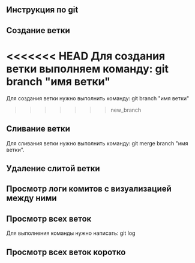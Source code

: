 ## Инструкция по git

## Создание ветки
<<<<<<< HEAD
Для создания ветки выполняем команду:
git branch "имя ветки"
=======
Для создания ветки нужно выполнить команду:
git branch "имя ветки"

>>>>>>> new_branch
## Сливание ветки
Для сливания ветки нужно выполнить команду:
git merge branch "имя ветки".

## Удаление слитой ветки

## Просмотр логи комитов с визуализацией между ними

## Просмотр всех веток
Для выполнения команды нужно написать:
git log

## Просмотр всех веток коротко